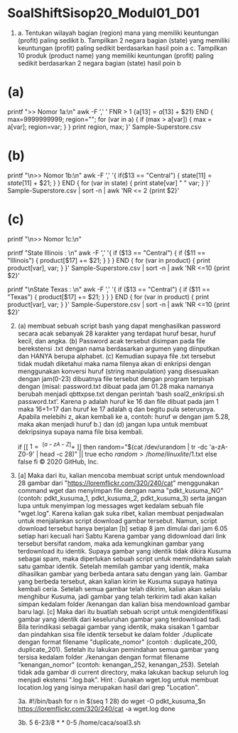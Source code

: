 # SoalShiftSisop20_Modul01_D01

1.  a. Tentukan wilayah bagian (region) mana yang memiliki keuntungan (profit) paling
    sedikit
    b. Tampilkan 2 negara bagian (state) yang memiliki keuntungan (profit) paling
    sedikit berdasarkan hasil poin a
    c. Tampilkan 10 produk (product name) yang memiliki keuntungan (profit) paling
    sedikit berdasarkan 2 negara bagian (state) hasil poin b
    
   
# (a)
printf ">> Nomor 1a:\n"
awk -F ',' '
FNR > 1 {a[$13] = a[$13] + $21}
END {
    max=9999999999;
    region="";
    for (var in a) {
        if (max > a[var]) {
            max = a[var];
            region=var;
        }
    }
    print region, max;
}' Sample-Superstore.csv

# (b)
printf "\n>> Nomor 1b:\n"
awk -F ',' '{
    if($13 == "Central") { 
        state[$11] = state[$11] + $21;
    }
}
END {
    for (var in state) {
        print state[var] " " var;
    }
}' Sample-Superstore.csv | sort -n | awk 'NR <= 2 {print $2}'

# (c)
printf "\n>> Nomor 1c:\n"

printf "State Illinois : \n"
awk -F ',' '{
    if ($13 == "Central") {
        if ($11 == "Illinois") {
            product[$17] += $21;
        }
    }
}
END {
    for (var in product) {
        print product[var], var;
    }
}' Sample-Superstore.csv | sort -n | awk 'NR <=10 {print $2}'

printf "\nState Texas : \n"
awk -F ',' '{
    if ($13 == "Central") {
        if ($11 == "Texas") {
            product[$17] += $21;
        }
    }
}
END {
    for (var in product) {
        print product[var], var;
    }
}' Sample-Superstore.csv | sort -n | awk 'NR <=10 {print $2}'

2.  (a) membuat sebuah script bash yang
    dapat menghasilkan password secara acak sebanyak 28 karakter yang terdapat huruf
    besar, huruf kecil, dan angka. 
    (b) Password acak tersebut disimpan pada file berekstensi
    .txt dengan nama berdasarkan argumen yang diinputkan dan HANYA berupa alphabet.
    (c) Kemudian supaya file .txt tersebut tidak mudah diketahui maka nama filenya akan di
    enkripsi dengan menggunakan konversi huruf (string manipulation) yang disesuaikan
    dengan jam(0-23) dibuatnya file tersebut dengan program terpisah dengan (misal:
    password.txt dibuat pada jam 01.28 maka namanya berubah menjadi qbttxpse.txt
    dengan perintah ‘bash soal2_enkripsi.sh password.txt’. Karena p adalah huruf ke 16 dan
    file dibuat pada jam 1 maka 16+1=17 dan huruf ke 17 adalah q dan begitu pula
    seterusnya. Apabila melebihi z, akan kembali ke a, contoh: huruf w dengan jam 5.28,
    maka akan menjadi huruf b.) dan 
    (d) jangan lupa untuk membuat dekripsinya supaya
    nama file bisa kembali.
    
    if [[ $1 =~ ^[a-zA-Z]+$ ]]
then
random="$(cat /dev/urandom | tr -dc 'a-zA-Z0-9' | head -c 28)" || true
echo $random > /home/linuxlite/$1.txt
else false
fi
© 2020 GitHub, Inc.

    
3.  [a] Maka dari
    itu, kalian mencoba membuat script untuk mendownload 28 gambar dari
    "https://loremflickr.com/320/240/cat" menggunakan command wget dan menyimpan file
    dengan nama "pdkt_kusuma_NO" (contoh: pdkt_kusuma_1, pdkt_kusuma_2,
    pdkt_kusuma_3) serta jangan lupa untuk menyimpan log messages wget kedalam
    sebuah file "wget.log". Karena kalian gak suka ribet, kalian membuat penjadwalan untuk
    menjalankan script download gambar tersebut. Namun, script download tersebut hanya
    berjalan
    [b] setiap 8 jam dimulai dari jam 6.05 setiap hari kecuali hari Sabtu Karena
    gambar yang didownload dari link tersebut bersifat random, maka ada kemungkinan
    gambar yang terdownload itu identik. Supaya gambar yang identik tidak dikira Kusuma
    sebagai spam, maka diperlukan sebuah script untuk memindahkan salah satu gambar
    identik. Setelah memilah gambar yang identik, maka dihasilkan gambar yang berbeda
    antara satu dengan yang lain. Gambar yang berbeda tersebut, akan kalian kirim ke
    Kusuma supaya hatinya kembali ceria. Setelah semua gambar telah dikirim, kalian akan
    selalu menghibur Kusuma, jadi gambar yang telah terkirim tadi akan kalian simpan
    kedalam folder /kenangan dan kalian bisa mendownload gambar baru lagi. 
    [c] Maka dari itu buatlah sebuah script untuk mengidentifikasi gambar yang identik dari keseluruhan
    gambar yang terdownload tadi. Bila terindikasi sebagai gambar yang identik, maka
    sisakan 1 gambar dan pindahkan sisa file identik tersebut ke dalam folder ./duplicate
    dengan format filename "duplicate_nomor" (contoh : duplicate_200, duplicate_201).
    Setelah itu lakukan pemindahan semua gambar yang tersisa kedalam folder ./kenangan
    dengan format filename "kenangan_nomor" (contoh: kenangan_252, kenangan_253).
    Setelah tidak ada gambar di current directory, maka lakukan backup seluruh log menjadi
    ekstensi ".log.bak". Hint : Gunakan wget.log untuk membuat location.log yang isinya
    merupakan hasil dari grep "Location".
    
    3a.
    #!/bin/bash
for n in $(seq 1 28)
do
wget -O pdkt_kusuma_$n https://loremflickr.com/320/240/cat -a wget.log
done

    3b.
    5 6-23/8 * * 0-5 /home/caca/soal3.sh

